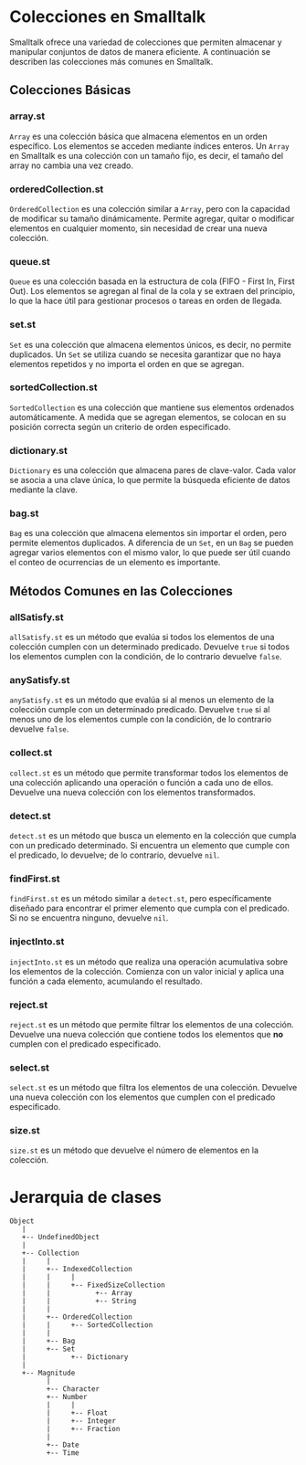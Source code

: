 # Colecciones en Smalltalk

Smalltalk ofrece una variedad de colecciones que permiten almacenar y manipular conjuntos de datos de manera eficiente. A continuación se describen las colecciones más comunes en Smalltalk.

## Colecciones Básicas

### array.st

`Array` es una colección básica que almacena elementos en un orden específico. Los elementos se acceden mediante índices enteros. Un `Array` en Smalltalk es una colección con un tamaño fijo, es decir, el tamaño del array no cambia una vez creado.

### orderedCollection.st

`OrderedCollection` es una colección similar a `Array`, pero con la capacidad de modificar su tamaño dinámicamente. Permite agregar, quitar o modificar elementos en cualquier momento, sin necesidad de crear una nueva colección.

### queue.st

`Queue` es una colección basada en la estructura de cola (FIFO - First In, First Out). Los elementos se agregan al final de la cola y se extraen del principio, lo que la hace útil para gestionar procesos o tareas en orden de llegada.

### set.st

`Set` es una colección que almacena elementos únicos, es decir, no permite duplicados. Un `Set` se utiliza cuando se necesita garantizar que no haya elementos repetidos y no importa el orden en que se agregan.

### sortedCollection.st

`SortedCollection` es una colección que mantiene sus elementos ordenados automáticamente. A medida que se agregan elementos, se colocan en su posición correcta según un criterio de orden especificado.

### dictionary.st

`Dictionary` es una colección que almacena pares de clave-valor. Cada valor se asocia a una clave única, lo que permite la búsqueda eficiente de datos mediante la clave.

### bag.st

`Bag` es una colección que almacena elementos sin importar el orden, pero permite elementos duplicados. A diferencia de un `Set`, en un `Bag` se pueden agregar varios elementos con el mismo valor, lo que puede ser útil cuando el conteo de ocurrencias de un elemento es importante.

## Métodos Comunes en las Colecciones

### allSatisfy.st

`allSatisfy.st` es un método que evalúa si todos los elementos de una colección cumplen con un determinado predicado. Devuelve `true` si todos los elementos cumplen con la condición, de lo contrario devuelve `false`.

### anySatisfy.st

`anySatisfy.st` es un método que evalúa si al menos un elemento de la colección cumple con un determinado predicado. Devuelve `true` si al menos uno de los elementos cumple con la condición, de lo contrario devuelve `false`.

### collect.st

`collect.st` es un método que permite transformar todos los elementos de una colección aplicando una operación o función a cada uno de ellos. Devuelve una nueva colección con los elementos transformados.

### detect.st

`detect.st` es un método que busca un elemento en la colección que cumpla con un predicado determinado. Si encuentra un elemento que cumple con el predicado, lo devuelve; de lo contrario, devuelve `nil`.

### findFirst.st

`findFirst.st` es un método similar a `detect.st`, pero específicamente diseñado para encontrar el primer elemento que cumpla con el predicado. Si no se encuentra ninguno, devuelve `nil`.

### injectInto.st

`injectInto.st` es un método que realiza una operación acumulativa sobre los elementos de la colección. Comienza con un valor inicial y aplica una función a cada elemento, acumulando el resultado.

### reject.st

`reject.st` es un método que permite filtrar los elementos de una colección. Devuelve una nueva colección que contiene todos los elementos que **no** cumplen con el predicado especificado.

### select.st

`select.st` es un método que filtra los elementos de una colección. Devuelve una nueva colección con los elementos que cumplen con el predicado especificado.

### size.st

`size.st` es un método que devuelve el número de elementos en la colección.

# Jerarquia de clases

```plaintext
Object
   |
   +-- UndefinedObject
   |
   +-- Collection
   |     |
   |     +-- IndexedCollection
   |     |     |
   |     |     +-- FixedSizeCollection
   |     |           +-- Array
   |     |           +-- String
   |     |
   |     +-- OrderedCollection
   |     |     +-- SortedCollection
   |     |
   |     +-- Bag
   |     +-- Set
   |           +-- Dictionary
   |
   +-- Magnitude
         |
         +-- Character
         +-- Number
         |     |
         |     +-- Float
         |     +-- Integer
         |     +-- Fraction
         |
         +-- Date
         +-- Time
```
